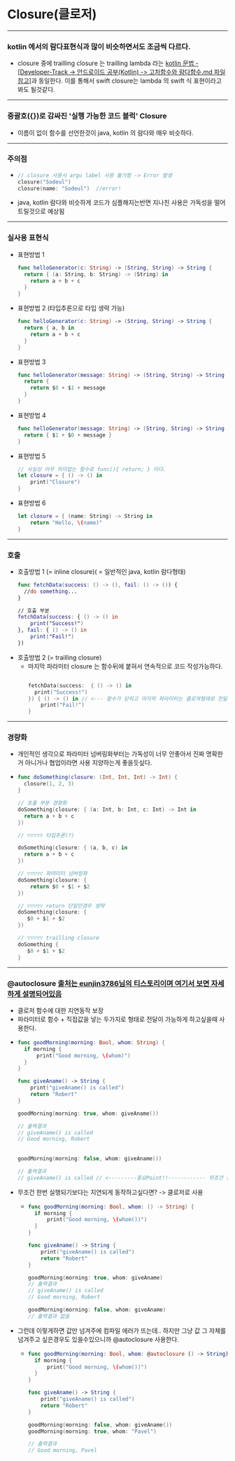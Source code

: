 
# Closure(클로저)
---
### kotlin 에서의 람다표현식과 많이 비슷하면서도 조금씩 다르다.
* closure 중에 trailling closure 는 trailling lambda 라는 [kotlin 문법 - [Developer-Track -> 안드로이드 공부(Kotlin) -> 고차함수와 람다함수.md 파일 참고]](https://github.com/sdk0213/Developer-Track/blob/master/안드로이드%20공부(Kotlin)/고차함수와%20람다함수.md)과 동일한다. 이를 통해서 swift closure는 lambda 의 swift 식 표현이라고 봐도 될것같다.
---
### 중괄호({})로 감싸진 '실행 가능한 코드 블럭' Closure
* 이름이 없이 함수를 선언한것이 java, kotlin 의 람다와 매우 비슷하다.
---
### 주의점
* ```swift
  // closure 사용시 argu label 사용 불가함 -> Error 발생
  closure("Sodeul")
  closure(name: "Sodeul")  //error!
* java, kotlin 람다와 비슷하게 코드가 심플해지는반면 지나친 사용은 가독성을 떨어트릴것으로 예상됨
---
### 실사용 표현식
* 표현방법 1
  ```swift
  func helloGenerator(c: String) -> (String, String) -> String {
    return { (a: String, b: String) -> (String) in
      return a + b + c
    }
  }
* 표현방법 2 (타입추론으로 타입 생략 가능)
  ```swift
  func helloGenerator(c: String) -> (String, String) -> String {
    return { a, b in
      return a + b + c
    }
  }
* 표현방법 3
  ```swift
  func helloGenerator(message: String) -> (String, String) -> String {
    return {
      return $0 + $1 + message
    }
  }
* 표현방법 4
  ```swift
  func helloGenerator(message: String) -> (String, String) -> String {
    return { $1 + $0 + message }
  }
* 표현방법 5
  ```swift
  // 사실상 아무 의미없는 함수로 func(){ return; } 이다.
  let closure = { () -> () in
      print("Closure")
  }
* 표현방법 6
  ```swift
  let closure = { (name: String) -> String in
      return "Hello, \(name)"
  }
---
### 호출
* 호출방법 1 (= inline closure)( = 일반적인 java, kotlin 람다형태)
  ```swift
  func fetchData(success: () -> (), fail: () -> ()) {
    //do something...
  }
  
  // 호출 부분
  fetchData(success: { () -> () in
      print("Success!")
  }, fail: { () -> () in
      print("Fail!")
  })
* 호출방법 2 (= trailling closure)
  * 마지막 파라미터 closure 는 함수뒤에 붙혀서 연속적으로 코드 작성가능하다. 
    ```swift
    
    fetchData(success:  { () -> () in
      print("Success!")
    }) { () -> () in // <--- 함수가 닫히고 마지막 파라미터는 클로져형태로 전달해줌
        print("Fail!")
    }
---  
### 경량화
* 개인적인 생각으로 파라미터 넘버링화부터는 가독성이 너무 안좋아서 진짜 명확한거 아니거나 협업이라면 사용 지양하는게 좋을듯싶다.
* ```swift
  func doSomething(closure: (Int, Int, Int) -> Int) {
    closure(1, 2, 3)
  }
  
  // 호출 부분 경령화
  doSomething(closure: { (a: Int, b: Int, c: Int) -> Int in
    return a + b + c
  })
  
  // ▽▽▽▽▽ 타입추론(?)
  
  doSomething(closure: { (a, b, c) in
    return a + b + c
  })

  // ▽▽▽▽▽ 파라미터 넘버링화
  doSomething(closure: {  
      return $0 + $1 + $2
  })
  
  // ▽▽▽▽▽ return 단일인경우 생략
  doSomething(closure: {
     $0 + $1 + $2
  })

  // ▽▽▽▽▽ trailling closure
  doSomething {  
     $0 + $1 + $2
  }

---
### @autoclosure [출처는 eunjin3786님의 티스토리이며 여기서 보면 자세하게 설명되어있음](https://eunjin3786.tistory.com/468)
* 클로저 함수에 대한 지연동작 보장
* 파라미터로 함수 + 직접값을 넣는 두가지로 형태로 전달이 가능하게 하고싶을때 사용한다.
* ```swift
  func goodMorning(morning: Bool, whom: String) {
    if morning {
        print("Good morning, \(whom)")
    }
  }

  func giveAname() -> String {
      print("giveAname() is called")
      return "Robert"
  }

  goodMorning(morning: true, whom: giveAname())

  // 출력결과
  // giveAname() is called
  // Good morning, Robert
 
 
  goodMorning(morning: false, whom: giveAname())

  // 출력결과
  // giveAname() is called // <---------중요Point!!------------ 무조건 한번 실행된다. 
  
* 무조건 한번 실행되기보다는 지연되게 동작하고싶다면? -> 클로저로 사용
  * ```swift
    func goodMorning(morning: Bool, whom: () -> String) {
      if morning {
          print("Good morning, \(whom())")
      }
    }

    func giveAname() -> String {
        print("giveAname() is called")
        return "Robert"
    }

    goodMorning(morning: true, whom: giveAname)
    // 출력결과
    // giveAname() is called
    // Good morning, Robert

    goodMorning(morning: false, whom: giveAname)
    // 출력결과 없음
    
* 그런데 이렇게하면 값만 넘겨주에 컴파일 에러가 뜨는데.. 하지만 그냥 값 그 자체를 넘겨주고 싶은경우도 있을수있으니까 @autoclosure 사용한다.
  * ```swift
    func goodMorning(morning: Bool, whom: @autoclosure () -> String) {
      if morning {
          print("Good morning, \(whom())")
      }
    }

    func giveAname() -> String {
        print("giveAname() is called")
        return "Robert"
    }

    goodMorning(morning: false, whom: giveAname())
    goodMorning(morning: true, whom: "Pavel")

    // 출력결과
    // Good morning, Pavel

